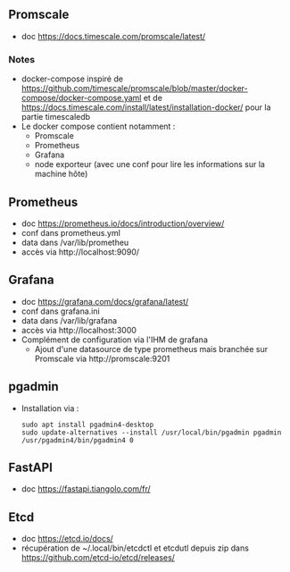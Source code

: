 ## Promscale
* doc https://docs.timescale.com/promscale/latest/

### Notes
* docker-compose inspiré de https://github.com/timescale/promscale/blob/master/docker-compose/docker-compose.yaml et de https://docs.timescale.com/install/latest/installation-docker/ pour la partie timescaledb
* Le docker compose contient notamment :
  * Promscale
  * Prometheus
  * Grafana
  * node exporteur (avec une conf pour lire les informations sur la machine hôte)

## Prometheus
* doc https://prometheus.io/docs/introduction/overview/
* conf dans prometheus.yml
* data dans /var/lib/prometheu
* accès via http://localhost:9090/

## Grafana
* doc https://grafana.com/docs/grafana/latest/
* conf dans grafana.ini
* data dans /var/lib/grafana
* accès via http://localhost:3000
* Complément de configuration via l'IHM de grafana
  * Ajout d'une datasource de type prometheus mais branchée sur Promscale via http://promscale:9201

## pgadmin
* Installation via :
    ```
    sudo apt install pgadmin4-desktop
    sudo update-alternatives --install /usr/local/bin/pgadmin pgadmin /usr/pgadmin4/bin/pgadmin4 0
    ```
## FastAPI
* doc https://fastapi.tiangolo.com/fr/

## Etcd
* doc https://etcd.io/docs/
* récupération de ~/.local/bin/etcdctl et etcdutl depuis zip dans https://github.com/etcd-io/etcd/releases/
